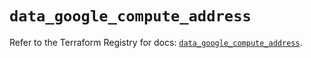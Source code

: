 # `data_google_compute_address`

Refer to the Terraform Registry for docs: [`data_google_compute_address`](https://registry.terraform.io/providers/hashicorp/google/5.29.0/docs/data-sources/compute_address).
